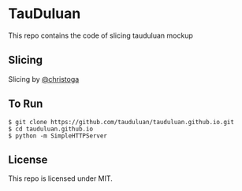 # TauDuluan
This repo contains the code of slicing tauduluan mockup

## Slicing
Slicing by [@christoga](http://christo.js.org)

## To Run
```shell
$ git clone https://github.com/tauduluan/tauduluan.github.io.git
$ cd tauduluan.github.io
$ python -m SimpleHTTPServer 
```

## License 
This repo is licensed under MIT.
